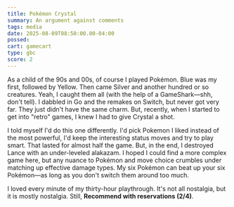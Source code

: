 ```yaml
---
title: Pokémon Crystal
summary: An argument against comments
tags: media
date: 2025-08-09T08:50:00.00-04:00
possed: 
cart: gamecart
type: gbc
score: 2
---
```


As a child of the 90s and 00s, of course I played Pokémon. Blue was my first, followed by Yellow. Then came Silver and another hundred or so creatures. Yeah, I caught them all (with the help of a GameShark—shh, don't tell). I dabbled in Go and the remakes on Switch, but never got very far. They just didn't have the same charm. But, recently, when I started to get into "retro" games, I knew I had to give Crystal a shot. 

I told myself I'd do this one differently. I'd pick Pokemon I liked instead of the most powerful, I'd keep the interesting status moves and try to play smart. That lasted for almost half the game. But, in the end, I destroyed Lance with an under-leveled alakazam. I hoped I could find a more complex game here, but any nuance to Pokémon and move choice crumbles under matching up effective damage types. My six Pokémon can beat up your six Pokémon—as long as you don't switch them around too much.

I loved every minute of my thirty-hour playthrough. It's not all nostalgia, but it is mostly nostalgia. Still, **Recommend with reservations (2/4)**. 